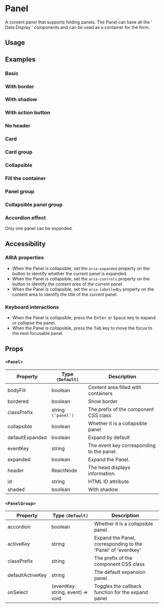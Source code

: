 # Panel

A content panel that supports folding panels. The Panel can have all the ' Data Display ' components and can be used as a container for the form.

## Usage

<!--{include:(components/panel/fragments/import.md)}-->

## Examples

### Basic

<!--{include:`basic.md`}-->

### With border

<!--{include:`bordered.md`}-->

### With shadow

<!--{include:`shaded.md`}-->

### With action button

<!--{include:`with-action.md`}-->

### No header

<!--{include:`no-header.md`}-->

### Card

<!--{include:`card.md`}-->

### Card group

<!--{include:`card-grid.md`}-->

### Collapsible

<!--{include:`collapsible.md`}-->

### Fill the container

<!--{include:`body-fill.md`}-->

### Panel group

<!--{include:`panel-group.md`}-->

### Collapsible panel group

<!--{include:`accordion-group.md`}-->

### Accordion effect

Only one panel can be expanded.

<!--{include:`accordion-group-active.md`}-->

## Accessibility

### ARIA properties

- When the Panel is collapsible, set the `aria-expanded` property on the button to identify whether the current panel is expanded.
- When the Panel is collapsible, set the `aria-controls` property on the button to identify the content area of the current panel.
- When the Panel is collapsible, set the `aria-labelledby` property on the content area to identify the title of the current panel.

### Keyboard interactions

- When the Panel is collapsible, press the <kbd>Enter</kbd> or <kbd>Space</kbd> key to expand or collapse the panel.
- When the Panel is collapsible, press the <kbd>Tab</kbd> key to move the focus to the next focusable panel.

## Props

### `<Panel>`

<!-- prettier-sort-markdown-table -->

| Property        | Type `(Default)`   | Description                               |
| --------------- | ------------------ | ----------------------------------------- |
| bodyFill        | boolean            | Content area filled with containers       |
| bordered        | boolean            | Show border                               |
| classPrefix     | string `('panel')` | The prefix of the component CSS class     |
| collapsible     | boolean            | Whether it is a collapsible panel         |
| defaultExpanded | boolean            | Expand by default                         |
| eventKey        | string             | The event key corresponding to the panel. |
| expanded        | boolean            | Expand the Panel.                         |
| header          | ReactNode          | The head displays information.            |
| id              | string             | HTML ID attribute                         |
| shaded          | boolean            | With shadow                               |

### `<PanelGroup>`

| Property         | Type `(Default)`                  | Description                                                  |
| ---------------- | --------------------------------- | ------------------------------------------------------------ |
| accordion        | boolean                           | Whether it is a collapsible panel.                           |
| activeKey        | string                            | Expand the Panel, corresponding to the 'Panel' of 'eventkey' |
| classPrefix      | string                            | The prefix of the component CSS class                        |
| defaultActiveKey | string                            | The default expansion panel.                                 |
| onSelect         | (eventKey: string, event) => void | Toggles the callback function for the expand panel           |
